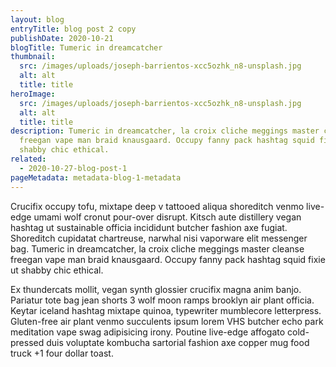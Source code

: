 ```yaml
---
layout: blog
entryTitle: blog post 2 copy
publishDate: 2020-10-21
blogTitle: Tumeric in dreamcatcher
thumbnail:
  src: /images/uploads/joseph-barrientos-xcc5ozhk_n8-unsplash.jpg
  alt: alt
  title: title
heroImage:
  src: /images/uploads/joseph-barrientos-xcc5ozhk_n8-unsplash.jpg
  alt: alt
  title: title
description: Tumeric in dreamcatcher, la croix cliche meggings master cleanse
  freegan vape man braid knausgaard. Occupy fanny pack hashtag squid fixie ut
  shabby chic ethical.
related:
  - 2020-10-27-blog-post-1
pageMetadata: metadata-blog-1-metadata
---
```

Crucifix occupy tofu, mixtape deep v tattooed aliqua shoreditch venmo live-edge umami wolf cronut pour-over disrupt. Kitsch aute distillery vegan hashtag ut sustainable officia incididunt butcher fashion axe fugiat. Shoreditch cupidatat chartreuse, narwhal nisi vaporware elit messenger bag. Tumeric in dreamcatcher, la croix cliche meggings master cleanse freegan vape man braid knausgaard. Occupy fanny pack hashtag squid fixie ut shabby chic ethical.

Ex thundercats mollit, vegan synth glossier crucifix magna anim banjo. Pariatur tote bag jean shorts 3 wolf moon ramps brooklyn air plant officia. Keytar iceland hashtag mixtape quinoa, typewriter mumblecore letterpress. Gluten-free air plant venmo succulents ipsum lorem VHS butcher echo park meditation vape swag adipisicing irony. Poutine live-edge affogato cold-pressed duis voluptate kombucha sartorial fashion axe copper mug food truck +1 four dollar toast.
